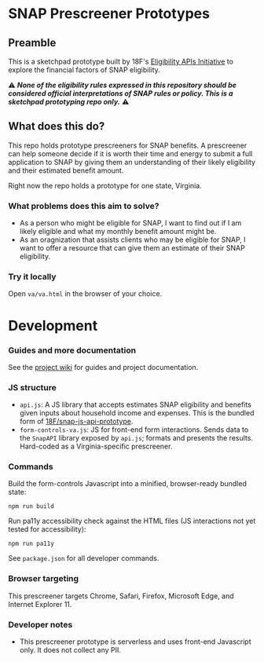 # SNAP Prescreener Prototypes

## Preamble

This is a sketchpad prototype built by 18F's [Eligibility APIs Initiative](https://github.com/18F/eligibility-rules-service/blob/master/README.md) to explore the financial factors of SNAP eligibility.

:warning: ***None of the eligibility rules expressed in this repository should be considered official interpretations of SNAP rules or policy. This is a sketchpad prototyping repo only.*** :warning:

## What does this do?

This repo holds prototype prescreeners for SNAP benefits. A prescreener can help someone decide if it is worth their time and energy to submit a full application to SNAP by giving them an understanding of their likely eligibility and their estimated benefit amount.

Right now the repo holds a prototype for one state, Virginia.

### What problems does this aim to solve?

* As a person who might be eligible for SNAP, I want to find out if I am likely eligible and what my monthly benefit amount might be.
* As an oragnization that assists clients who may be eligible for SNAP, I want to offer a resource that can give them an estimate of their SNAP eligibility.

### Try it locally

Open `va/va.html` in the browser of your choice.

# Development

### Guides and more documentation

See the [project wiki](https://github.com/18F/snap-js-prescreener-prototypes/wiki) for guides and project documentation.

### JS structure

+ `api.js`: A JS library that accepts estimates SNAP eligibility and benefits given inputs about household income and expenses. This is the bundled form of [18F/snap-js-api-prototype](https://github.com/18F/snap-js-api-prototype).
+ `form-controls-va.js`: JS for front-end form interactions. Sends data to the `SnapAPI` library exposed by `api.js`; formats and presents the results. Hard-coded as a Virginia-specific prescreener.

### Commands

Build the form-controls Javascript into a minified, browser-ready bundled state:

```
npm run build
```

Run pa11y accessibility check against the HTML files (JS interactions not yet tested for accessibility):

```
npm run pa11y
```

See `package.json` for all developer commands.

### Browser targeting

This prescreener targets Chrome, Safari, Firefox, Microsoft Edge, and Internet Explorer 11.

### Developer notes

+ This prescreener prototype is serverless and uses front-end Javascript only. It does not collect any PII.
